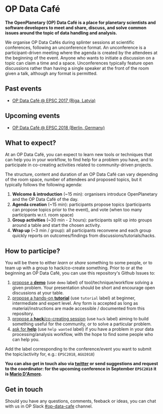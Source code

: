 # OP Data Café

**The OpenPlanetary (OP) Data Café is a place for planetary scientists and software developers to meet and share, discuss, and solve common issues around the topic of data handling and analysis.**

We organise OP Data Cafés during splinter sessions at scientific conferences, following an unconference format. An unconference is a participant-driven meeting where the agenda is created by the attendees at the beginning of the event. Anyone who wants to initiate a discussion on a topic can claim a time and a space. Unconferences typically feature open discussions rather than having a single speaker at the front of the room given a talk, although any format is permitted.

## Past events

* [OP Data Café @ EPSC 2017 (Riga, Latvia)](/events/epsc2017)

## Upcoming events

* [OP Data Café @ EPSC 2018 (Berlin, Germany)](/events/epsc2018)

## What to expect?

At an OP Data Café, you can expect to learn new tools or techniques that can help you in your workflow, to find help for a problem you have, and to participate in co-creating activities related to community-driven projects.

The structure, content and duration of an OP Data Café can vary depending of the room space, number of attendees and proposed topics, but it typically follows the following agenda:

1. **Welcome & introduction** (~15 min): organisers introduce OpenPlanetary and the OP Data Café of the day.
2. **Agenda creation** (~15 min): participants propose topics (participants can propose topics prior to the event), and vote (when too many participants w.r.t. room space)
3. **Group activities** (~30 min - 2 hours): participants split up into groups around a table and start the chosen activity.
4. **Wrap up** (~3 min / group): all participants reconvene and each group quickly reports on outcomes/findings from discussions/tutorials/hacks.

## How to participe?

You will be there to either *learn* or *share* something to some people, or to team up with a group to hack/co-create something.
Prior to or at the beginning an OP Data Café, you can use this repository's Github Issues to:

1. [propose a **demo**](https://github.com/openplanetary/op-data-cafe/issues/new) (use `demo` label) of tool/technique/workflow solving a given problem. Your presentation should be short and encourage open discussions at your table.
2. [propose a hands-on **tutorial**](https://github.com/openplanetary/op-data-cafe/issues/new) (use `tutorial` label) at beginner, intermediate and expert level. Any form is accepted as long as material/instructions are made accessible / documented from this repository.
3. [propose a **hack**/co-creating session](https://github.com/openplanetary/op-data-cafe/issues/new) (use `hack` label) aiming to build something useful for the community, or to solve a particular problem.
4. [ask for **help**](https://github.com/openplanetary/op-data-cafe/issues/new) (use `help wanted` label) if you have a problem in your data processing/analysis workflow, with the hope to find some people who can help you.

Add the label corresponding to the conference/event you want to submit the topic/activity for, e.g.: `EPSC2018`, `AGU2018`)

**You can also get in touch also via [twitter](https://twitter.com/openplanetary?) or send suggestions and request to the coordinator: for the upcoming conference in September `EPSC2018` it is [Mario D'Amore](mailto:kidpixo@gmail.com).**

## Get in touch

Should you have any questions, comments, feeback or ideas, you can chat with us in OP Slack [#op-data-cafe](https://openplanetary.slack.com/messages/C3X7807B5/team/U04CXH18V/) channel.
